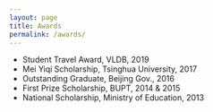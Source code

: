 ```yaml
---
layout: page
title: Awards
permalink: /awards/
---
```


- Student Travel Award, VLDB, 2019
- Mei Yiqi Scholarship, Tsinghua University, 2017
- Outstanding Graduate, Beijing Gov., 2016
- First Prize Scholarship, BUPT, 2014 & 2015
- National Scholarship, Ministry of Education, 2013